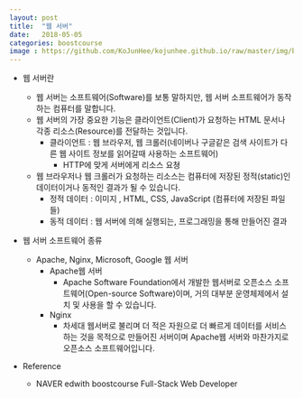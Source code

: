 ```yaml
---
layout: post
title:  "웹 서버"
date:   2018-05-05
categories: boostcourse
image : https://github.com/KoJunHee/kojunhee.github.io/raw/master/img/boostcourse.jpg
---
```


- 웹 서버란
  - 웹 서버는 소프트웨어(Software)를 보통 말하지만, 웹 서버 소프트웨어가 동작하는 컴퓨터를 말합니다.
  - 웹 서버의 가장 중요한 기능은 클라이언트(Client)가 요청하는 HTML 문서나 각종 리소스(Resource)를 전달하는 것입니다.
    - 클라이언트 : 웹 브라우저, 웹 크롤러(네이버나 구글같은 검색 사이트가 다른 웹 사이트 정보를 읽어갈때 사용하는 소프트웨어)
      - HTTP에 맞게 서버에게 리소스 요쳥
  - 웹 브라우저나 웹 크롤러가 요청하는 리소스는 컴퓨터에 저장된 정적(static)인 데이터이거나 동적인 결과가 될 수 있습니다.
    - 정적 데이터 : 이미지 , HTML, CSS, JavaScript (컴퓨터에 저장된 파일들)
    - 동적 데이터 : 웹 서버에 의해 실행되는, 프로그래밍을 통해 만들어진 결과
- 웹 서버 소프트웨어 종류
  - Apache, Nginx, Microsoft, Google 웹 서버
    - Apache웹 서버
      - Apache Software Foundation에서 개발한 웹서버로 오픈소스 소프트웨어(Open-source Software)이며, 거의 대부분 운영체제에서 설치 및 사용을 할 수 있습니다.
    - Nginx 
      - 차세대 웹서버로 불리며 더 적은 자원으로 더 빠르게 데이터를 서비스하는 것을 목적으로 만들어진 서버이며 Apache웹 서버와 마찬가지로 오픈소스 소프트웨어입니다.
- Reference

  - NAVER edwith boostcourse Full-Stack Web Developer 



